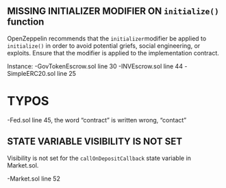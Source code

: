 ## MISSING INITIALIZER MODIFIER ON `initialize()` function

OpenZeppelin recommends that the `initializer`modifier be applied to `initialize()` in order to avoid potential griefs, social engineering, or exploits. Ensure that the modifier is applied to the implementation contract.

Instance:
-GovTokenEscrow.sol line 30
-INVEscrow.sol line 44
-SimpleERC20.sol line 25

# TYPOS

-Fed.sol line 45, the word “contract” is written wrong, “contact”

## STATE VARIABLE VISIBILITY IS NOT SET
Visibility is not set for the `callOnDepositCallback` state variable in Market.sol.

-Market.sol line 52












